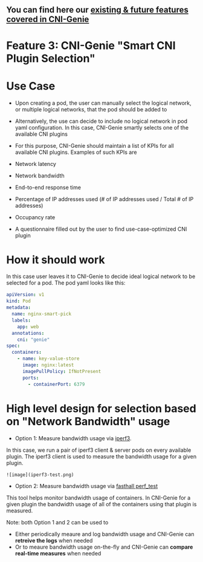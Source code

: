 ## You can find here our [existing & future features covered in CNI-Genie](../CNIGenieFeatureSet.md)

# Feature 3: CNI-Genie "Smart CNI Plugin Selection"

# Use Case

* Upon creating a pod, the user can manually select the logical network, or multiple logical networks, that the pod should be added to
*	Alternatively, the use can decide to include no logical network in pod yaml configuration. In this case, CNI-Genie smartly selects one of the available CNI plugins
*	For this purpose, CNI-Genie should maintain a list of KPIs for all available CNI plugins. Examples of such KPIs are

  *  Network latency
  *  Network bandwidth
  *  End-to-end response time  
  *  Percentage of IP addresses used (# of IP addresses used / Total # of IP addresses)
  *  Occupancy rate
  *  A questionnaire filled out by the user to find use-case-optimized CNI plugin

# How it should work

In this case user leaves it to CNI-Genie to decide ideal logical network to be selected for a pod. The pod yaml looks like this:

```yaml
apiVersion: v1
kind: Pod
metadata:
  name: nginx-smart-pick
  labels:
    app: web
  annotations:
    cni: "genie"
spec:
  containers:
    - name: key-value-store
      image: nginx:latest
      imagePullPolicy: IfNotPresent
      ports:
        - containerPort: 6379
```

# High level design for selection based on "Network Bandwidth" usage
   
* Option 1: Measure bandwidth usage via [iperf3](https://iperf.fr/).

In this case, we run a pair of iperf3 client & server pods on every available plugin. The iperf3 client is used to measure the bandwidth usage for a given plugin. 
       
    ![image](iperf3-test.png)
       
* Option 2: Measure bandwidth usage via [fasthall perf_test](https://github.com/fasthall/container-network)

This tool helps monitor bandwidth usage of containers. In CNI-Genie for a given plugin the bandwidth usage of all of the containers using that plugin is measured.

Note: both Option 1 and 2 can be used to

  *  Either periodically meaure and log bandwidth usage and CNI-Genie can **retreive the logs** when needed
  *  Or to meaure bandwidth usage on-the-fly and CNI-Genie can **compare real-time measures** when needed
  
